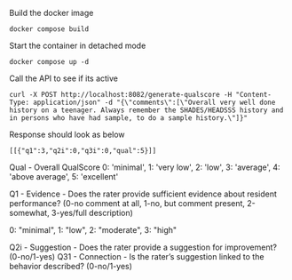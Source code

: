 Build the docker image

    docker compose build

Start the container in detached mode

    docker compose up -d 
  
Call  the API to see if its active 
  
    curl -X POST http://localhost:8082/generate-qualscore -H "Content-Type: application/json" -d "{\"comments\":[\"Overall very well done history on a teenager. Always remember the SHADES/HEADSSS history and in persons who have had sample, to do a sample history.\"]}"

Response should look as below 

    [[{"q1":3,"q2i":0,"q3i":0,"qual":5}]]
  

Qual - Overall QualScore
0: 'minimal',
1: 'very low',
2: 'low',
3: 'average',
4: 'above average',
5: 'excellent'

Q1 - Evidence - Does the rater provide sufficient evidence about resident performance? (0-no comment at all, 1-no, but comment present, 2-somewhat, 3-yes/full description)

0: "minimal",
1: "low",
2: "moderate",
3: "high"

Q2i - Suggestion - Does the rater provide a suggestion for improvement? (0-no/1-yes)
Q31 - Connection - Is the rater’s suggestion linked to the behavior described? (0-no/1-yes)